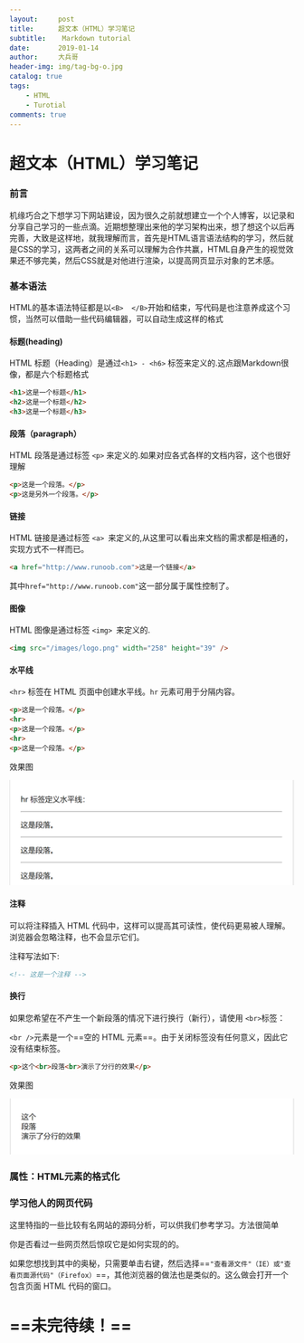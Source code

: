 ```yaml
---
layout:     post
title:      超文本（HTML）学习笔记
subtitle:    Markdown tutorial
date:       2019-01-14
author:     大兵哥
header-img: img/tag-bg-o.jpg
catalog: true
tags:
    - HTML
    - Turotial
comments: true
---
```


# 超文本（HTML）学习笔记

### 前言

机缘巧合之下想学习下网站建设，因为很久之前就想建立一个个人博客，以记录和分享自己学习的一些点滴。近期想整理出来他的学习架构出来，想了想这个以后再完善，大致是这样地，就我理解而言，首先是HTML语言语法结构的学习，然后就是CSS的学习，这两者之间的关系可以理解为合作共赢，HTML自身产生的视觉效果还不够完美，然后CSS就是对他进行渲染，以提高网页显示对象的艺术感。

### 基本语法

HTML的基本语法特征都是以`<B>  </B>`开始和结束，写代码是也注意养成这个习惯，当然可以借助一些代码编辑器，可以自动生成这样的格式

#### 标题(heading)

HTML 标题（Heading）是通过`<h1> - <h6>` 标签来定义的.这点跟Markdown很像，都是六个标题格式

```html
<h1>这是一个标题</h1>
<h2>这是一个标题</h2>
<h3>这是一个标题</h3>
```

#### 段落（paragraph）

HTML 段落是通过标签 `<p>` 来定义的.如果对应各式各样的文档内容，这个也很好理解

```html
<p>这是一个段落。</p>
<p>这是另外一个段落。</p>
```

#### 链接

HTML 链接是通过标签 `<a> `来定义的,从这里可以看出来文档的需求都是相通的，实现方式不一样而已。

```html
<a href="http://www.runoob.com">这是一个链接</a>
```

其中`href="http://www.runoob.com"`这一部分属于属性控制了。

#### 图像

HTML 图像是通过标签 `<img> `来定义的.

```html
<img src="/images/logo.png" width="258" height="39" />
```

#### 水平线

  `<hr>` 标签在 HTML 页面中创建水平线。`hr` 元素可用于分隔内容。  

```html
<p>这是一个段落。</p>
<hr>
<p>这是一个段落。</p>
<hr>
<p>这是一个段落。</p>
```

效果图

![1](img2/Snipaste_2019-01-16_00-06-06.png)

#### 注释

可以将注释插入 HTML 代码中，这样可以提高其可读性，使代码更易被人理解。浏览器会忽略注释，也不会显示它们。

注释写法如下:

```html
<!-- 这是一个注释 -->
```

#### 换行

如果您希望在不产生一个新段落的情况下进行换行（新行），请使用 `<br>`标签：

`<br />`元素是一个==空的 HTML 元素==。由于关闭标签没有任何意义，因此它没有结束标签。

```html
<p>这个<br>段落<br>演示了分行的效果</p>
```

效果图

![](img2/Snipaste_2019-01-16_00-37-12.png)

### 属性：HTML元素的格式化



### 学习他人的网页代码

这里特指的一些比较有名网站的源码分析，可以供我们参考学习。方法很简单

你是否看过一些网页然后惊叹它是如何实现的的。

如果您想找到其中的奥秘，只需要单击右键，然后选择==`"查看源文件"（IE）或"查看页面源代码"（Firefox）`==，其他浏览器的做法也是类似的。这么做会打开一个包含页面 HTML 代码的窗口。

# ==未完待续！==

